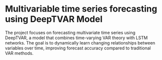 # Multivariable time series forecasting using DeepTVAR Model
The project focuses on forecasting multivariate time series using DeepTVAR, a model that combines time-varying VAR theory with LSTM networks. The goal is to dynamically learn changing relationships between variables over time, improving forecast accuracy compared to traditional VAR methods.
